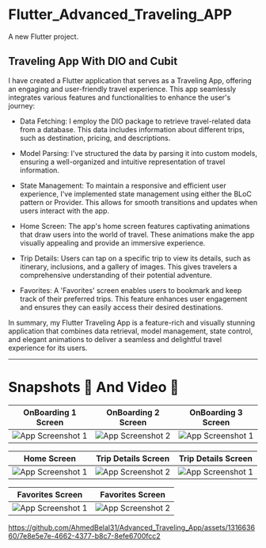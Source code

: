 # Flutter_Advanced_Traveling_APP
A new Flutter project.

## Traveling App With DIO and Cubit

I have created a Flutter application that serves as a Traveling App, offering an engaging and user-friendly travel experience. This app seamlessly integrates various features and functionalities to enhance the user's journey:

* Data Fetching: I employ the DIO package to retrieve travel-related data from a database. This data includes information about different trips, such as destination, pricing, and descriptions.

* Model Parsing: I've structured the data by parsing it into custom models, ensuring a well-organized and intuitive representation of travel information.

* State Management: To maintain a responsive and efficient user experience, I've implemented state management using either the BLoC pattern or Provider. This allows for smooth transitions and updates when users interact with the app.

* Home Screen: The app's home screen features captivating animations that draw users into the world of travel. These animations make the app visually appealing and provide an immersive experience.

* Trip Details: Users can tap on a specific trip to view its details, such as itinerary, inclusions, and a gallery of images. This gives travelers a comprehensive understanding of their potential adventure.

* Favorites: A 'Favorites' screen enables users to bookmark and keep track of their preferred trips. This feature enhances user engagement and ensures they can easily access their desired destinations.

In summary, my Flutter Traveling App is a feature-rich and visually stunning application that combines data retrieval, model management, state control, and elegant animations to deliver a seamless and delightful travel experience for its users.



<hr>


# Snapshots 📱 And  Video 🎥





| OnBoarding 1 Screen | OnBoarding 2 Screen |OnBoarding 3 Screen |
|---------|---------|---------|
| ![App Screenshot 1](https://github.com/AhmedBelal31/Advanced_Traveling_App/assets/131663660/02b69c11-255c-487a-ac7c-f0c1556634a3) | ![App Screenshot 2](https://github.com/AhmedBelal31/Advanced_Traveling_App/assets/131663660/b11ff343-2c4f-447a-8281-b8e11341cc1a) |![App Screenshot 1](https://github.com/AhmedBelal31/Advanced_Traveling_App/assets/131663660/3896bc8c-29ed-41df-adbd-9828f428280a) |



| Home Screen | Trip Details Screen |Trip Details Screen |
|---------|---------|---------|
| ![App Screenshot 1](https://github.com/AhmedBelal31/Advanced_Traveling_App/assets/131663660/4166462c-64d3-4247-9102-3f89bf55583c) | ![App Screenshot 2](https://github.com/AhmedBelal31/Advanced_Traveling_App/assets/131663660/5fe54ff0-6f10-476b-8acf-413b5c084ea1) |![App Screenshot 1](https://github.com/AhmedBelal31/Advanced_Traveling_App/assets/131663660/42460049-a3d9-4289-8a4f-a553e61c9e75) |


| Favorites Screen | Favorites Screen 
|---------|---------|
| ![App Screenshot 1](https://github.com/AhmedBelal31/Advanced_Traveling_App/assets/131663660/98c2c4fe-f64e-427a-80f8-0ef975a0820e) | ![App Screenshot 2](https://github.com/AhmedBelal31/Advanced_Traveling_App/assets/131663660/4e572a39-174e-43f2-89e8-40ec6efc67b9) |


https://github.com/AhmedBelal31/Advanced_Traveling_App/assets/131663660/7e8e5e7e-4662-4377-b8c7-8efe6700fcc2





